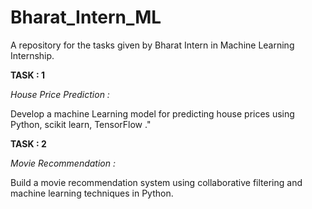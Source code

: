 # Bharat_Intern_ML
A repository for the tasks given by Bharat Intern in Machine Learning Internship.

**TASK : 1**

*House Price Prediction :*

Develop a machine Learning model for predicting house prices using Python, scikit learn, TensorFlow ."

**TASK : 2**

*Movie Recommendation :*

Build a movie recommendation system using collaborative filtering and machine learning techniques in Python.
